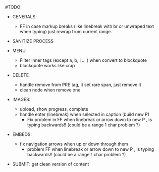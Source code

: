 
#TODO:

  + GENERALS
    + FF in case markup breaks (like linebreak with br or unwraped text when typing) just rewrap from current range.

  + SANITIZE PROCESS

  + MENU
    + Filter inner tags (except a, b, i ... ) when convert to blockquote
    + blockquote works like crap

  + DELETE
    + handle remove from PRE tag, it set rare span, just remove it
    + clean node when remove one

  + IMAGES:
    + upload, show progress, complete
    + handle enter (linebreak) when selected in caption (build new P)
      + Fix problem in FF when linebreak or arrow down to new P , is typing backwards!! (could be a range 1 char problem ?)

  + EMBEDS:
    + fix navigation arrows when up or down through them
      + problem FF when linebreak or arrow down to new P , is typing backwards!! (could be a range 1 char problem ?)

  + SUBMIT:
    get clean version of content

